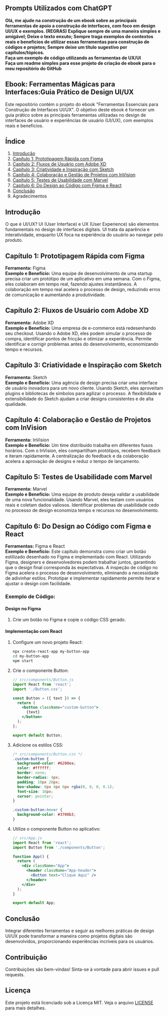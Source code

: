 
## Prompts Utilizados com ChatGPT
**Olá, me ajude na construção de um ebook sobre as principais ferramentas de apoio a construção de interfaces, com foco em design UI/UX e exemplos. 
(REGRAS)
Explique sempre de uma maneira simples e amigável;
Deixe o texto enxuto;
Sempre traga exemplos de contextos reais e benefícios de utilizar essas ferramentas para construção de códigos e projetos;
Sempre deixe um título sugestivo por capítulos/tópicos.**
<br>
**Faça um exemplo de código utilizando as ferramentas de UX/UI**
<br>
**Faça um readme simples para esse projeto de criação de ebook para o meu repositório do GitHub**


## Ebook: Ferramentas Mágicas para Interfaces:Guia Prático de Design UI/UX

Este repositório contém o projeto do ebook "Ferramentas Essenciais para Construção de Interfaces UI/UX". O objetivo deste ebook é fornecer um guia prático sobre as principais ferramentas utilizadas no design de interfaces de usuário e experiências de usuário (UI/UX), com exemplos reais e benefícios.

## Índice

1. [Introdução](#introdução)
2. [Capítulo 1: Prototipagem Rápida com Figma](#capítulo-1-prototipagem-rápida-com-figma)
3. [Capítulo 2: Fluxos de Usuário com Adobe XD](#capítulo-2-fluxos-de-usuário-com-adobe-xd)
4. [Capítulo 3: Criatividade e Inspiração com Sketch](#capítulo-3-criatividade-e-inspiração-com-sketch)
5. [Capítulo 4: Colaboração e Gestão de Projetos com InVision](#capítulo-4-colaboração-e-gestão-de-projetos-com-invision)
6. [Capítulo 5: Testes de Usabilidade com Marvel](#capítulo-5-testes-de-usabilidade-com-marvel)
7. [Capítulo 6: Do Design ao Código com Figma e React](#capítulo-6-do-design-ao-código-com-figma-e-react)
8. [Conclusão](#conclusão)
9. Agradecimentos

## Introdução

O que é UI/UX? UI (User Interface) e UX (User Experience) são elementos fundamentais no design de interfaces digitais. UI trata da aparência e interatividade, enquanto UX foca na experiência do usuário ao navegar pelo produto.

## Capítulo 1: Prototipagem Rápida com Figma

**Ferramenta:** Figma  
**Exemplo e Benefício:** Uma equipe de desenvolvimento de uma startup precisa criar um protótipo de um aplicativo em uma semana. Com o Figma, eles colaboram em tempo real, fazendo ajustes instantâneos. A colaboração em tempo real acelera o processo de design, reduzindo erros de comunicação e aumentando a produtividade.

## Capítulo 2: Fluxos de Usuário com Adobe XD

**Ferramenta:** Adobe XD  
**Exemplo e Benefício:** Uma empresa de e-commerce está redesenhando seu checkout. Usando o Adobe XD, eles podem simular o processo de compra, identificar pontos de fricção e otimizar a experiência. Permite identificar e corrigir problemas antes do desenvolvimento, economizando tempo e recursos.

## Capítulo 3: Criatividade e Inspiração com Sketch

**Ferramenta:** Sketch  
**Exemplo e Benefício:** Uma agência de design precisa criar uma interface de usuário inovadora para um novo cliente. Usando Sketch, eles aproveitam plugins e bibliotecas de símbolos para agilizar o processo. A flexibilidade e extensibilidade do Sketch ajudam a criar designs consistentes e de alta qualidade.

## Capítulo 4: Colaboração e Gestão de Projetos com InVision

**Ferramenta:** InVision  
**Exemplo e Benefício:** Um time distribuído trabalha em diferentes fusos horários. Com o InVision, eles compartilham protótipos, recebem feedback e iteram rapidamente. A centralização do feedback e da colaboração acelera a aprovação de designs e reduz o tempo de lançamento.

## Capítulo 5: Testes de Usabilidade com Marvel

**Ferramenta:** Marvel  
**Exemplo e Benefício:** Uma equipe de produto deseja validar a usabilidade de uma nova funcionalidade. Usando Marvel, eles testam com usuários reais e coletam dados valiosos. Identificar problemas de usabilidade cedo no processo de design economiza tempo e recursos no desenvolvimento.

## Capítulo 6: Do Design ao Código com Figma e React

**Ferramentas:** Figma e React  
**Exemplo e Benefício:** Este capítulo demonstra como criar um botão estilizado desenhado no Figma e implementado com React. Utilizando Figma, designers e desenvolvedores podem trabalhar juntos, garantindo que o design final corresponda às expectativas. A inspeção de código no Figma acelera o processo de desenvolvimento, eliminando a necessidade de adivinhar estilos. Prototipar e implementar rapidamente permite iterar e ajustar o design com facilidade.

### Exemplo de Código:

#### Design no Figma

1. Crie um botão no Figma e copie o código CSS gerado.
   
#### Implementação com React

1. Configure um novo projeto React:
   ```bash
   npx create-react-app my-button-app
   cd my-button-app
   npm start
   ```

2. Crie o componente Button:
   ```jsx
   // src/components/Button.js
   import React from 'react';
   import './Button.css';

   const Button = ({ text }) => {
     return (
       <button className="custom-button">
         {text}
       </button>
     );
   };

   export default Button;
   ```

3. Adicione os estilos CSS:
   ```css
   /* src/components/Button.css */
   .custom-button {
     background-color: #6200ea;
     color: #ffffff;
     border: none;
     border-radius: 4px;
     padding: 10px 20px;
     box-shadow: 0px 4px 6px rgba(0, 0, 0, 0.1);
     font-size: 16px;
     cursor: pointer;
   }

   .custom-button:hover {
     background-color: #3700b3;
   }
   ```

4. Utilize o componente Button no aplicativo:
   ```jsx
   // src/App.js
   import React from 'react';
   import Button from './components/Button';

   function App() {
     return (
       <div className="App">
         <header className="App-header">
           <Button text="Clique Aqui" />
         </header>
       </div>
     );
   }

   export default App;
   ```

## Conclusão

Integrar diferentes ferramentas e seguir as melhores práticas de design UI/UX pode transformar a maneira como projetos digitais são desenvolvidos, proporcionando experiências incríveis para os usuários.

## Contribuição

Contribuições são bem-vindas! Sinta-se à vontade para abrir issues e pull requests.

## Licença

Este projeto está licenciado sob a Licença MIT. Veja o arquivo [LICENSE](LICENSE) para mais detalhes.
